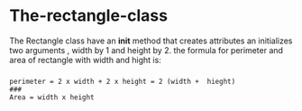 # The-rectangle-class

The Rectangle class have an __init__ method that creates attributes an initializes two arguments , width by 1 and height by 2. 
the formula for perimeter and area of rectangle with width and hight is:
###
    perimeter = 2 x width + 2 x height = 2 (width +  hieght)
    ###
    Area = width x height
